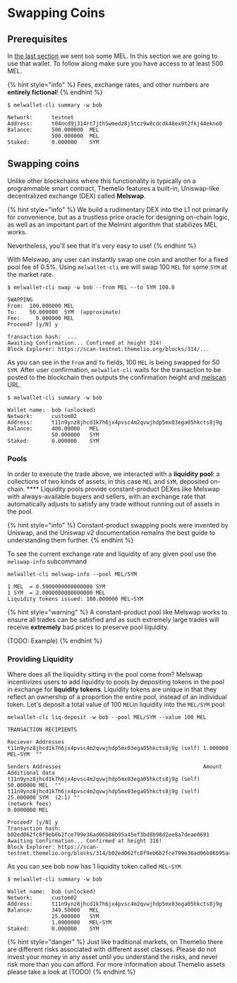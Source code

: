 # Swapping Coins

## Prerequisites

In [the last section](getting-started.md) we sent `bob` some MEL. In this section we are going to use that wallet. To follow along make sure you have access to at least 500 MEL.

{% hint style="info" %}
Fees, exchange rates, and other numbers are **entirely fictional**!
{% endhint %}

<pre class="language-shell-session"><code class="lang-shell-session">$ melwallet-cli summary -w bob
<strong>
</strong>Network:      testnet
Address:      t04ncd9j314rt7jth5wmedz8j5tcz9w8cdcdk48ex9t2fkj44ekne0
Balance:      500.000000  MEL
              500.000000  MEL
Staked:       0.000000    SYM
</code></pre>

## Swapping coins <a href="#swapping-coins" id="swapping-coins"></a>

Unlike other blockchains where this functionality is typically on a programmable smart contract, Themelio features a built-in, Uniswap-like decentralized exchange (DEX) called **Melswap**.

{% hint style="info" %}
We build a rudimentary DEX into the L1 not primarily for convenience, but as a trustless price oracle for designing on-chain logic, as well as an important part of the Melmint algorithm that stabilizes MEL works.

Nevertheless, you'll see that it's very easy to use!
{% endhint %}

With Melswap, any user can instantly swap one coin and another for a fixed pool fee of 0.5%. Using `melwallet-cli` we will swap 100 `MEL` for some `SYM` at the market rate.

<pre class="language-shell-session"><code class="lang-shell-session">$ melwallet-cli swap -w bob --from MEL --to SYM 100.0
<strong>
</strong>SWAPPING
From:  100.000000 MEL
To:    50.000000  SYM  (approximate)
Fee:     0.000000 MEL
Proceed? [y/N] y

Transaction hash:  ...
Awaiting Confirmation... Confirmed at height 314!
Block Explorer: https://scan-testnet.themelio.org/blocks/314/...
</code></pre>

As you can see in the `From` and `To` fields, 100 `MEL` is being swapped for 50 `SYM`. After user confirmation, `melwallet-cli` waits for the transaction to be posted to the blockchain then outputs the confirmation height and [melscan](https://scan.themelio.org) URL.

<pre class="language-shell-session"><code class="lang-shell-session">$ melwallet-cli summary -w bob
<strong>
</strong>Wallet name:  bob (unlocked)
Network:      custom02
Address:      t11n9ynz8jhcd1k7h6jx4pvsc4m2qvwjhdp5mx03ega05hkcts8j9g
Balance:      400.00000   MEL
              50.000000   SYM
Staked:       0.000000    SYM
</code></pre>

### Pools

In order to execute the trade above, we interacted with a **liquidity pool**: a collections of two kinds of assets, in this case `MEL` and `SYM`, deposited on-chain. \*\*\*\* Liquidity pools provide constant-product DEXes like Melswap with always-available buyers and sellers, with an exchange rate that automatically adjusts to satisfy any trade without running out of assets in the pool.

{% hint style="info" %}
Constant-product swapping pools were invented by Uniswap, and the Uniswap v2 documentation remains the best guide to understanding them further.
{% endhint %}

To see the current exchange rate and liquidity of any given pool use the `melswap-info` subcommand

<pre><code>melwallet-cli melswap-info --pool MEL/SYM
<strong>
</strong>1 MEL  = 0.5000000000000000 SYM
1 SYM  = 2.0000000000000000 MEL
Liquidity tokens issued: 100.000000 MEL~SYM
</code></pre>

{% hint style="warning" %}
A constant-product pool like Melswap works to ensure all trades can be satisfied and as such extremely large trades will receive **extremely** bad prices to preserve pool liquidity.

(TODO: Example)
{% endhint %}

### Providing Liquidity

Where does all the liquidity sitting in the pool come from? Melswap incentivizes users to add liquidity to pools by depositing tokens in the pool in exchange for **liquidity tokens**. Liquidity tokens are unique in that they reflect an ownership of a proportion the entire pool, instead of an individual token. Let's deposit a total value of 100 `MEL`in liquidity into the `MEL/SYM` pool:

<pre data-overflow="wrap"><code>melwallet-cli liq-deposit -w bob --pool MEL/SYM --value 100 MEL
<strong>
</strong>TRANSACTION RECIPIENTS

Reciever Addresses
t11n9ynz8jhcd1k7h6jx4pvsc4m2qvwjhdp5mx03ega05hkcts8j9g (self) 1.000000 MEL~SYM  ""

Senders Addresses                                             Amount          Additional data
t11n9ynz8jhcd1k7h6jx4pvsc4m2qvwjhdp5mx03ega05hkcts8j9g (self) 50.000000 MEL  ""
t11n9ynz8jhcd1k7h6jx4pvsc4m2qvwjhdp5mx03ega05hkcts8j9g (self) 25.000000 SYM  (2:1) ""
(network fees)                                                0.0000000 MEL

Proceed? [y/N] y
Transaction hash:  b02ed062fc8f9eb6b2fce799e36ad06b86b95a45ef3bd8b98d2ee8a7deae0691
Awaiting Confirmation... Confirmed at height 316!
Block Explorer: https://scan-testnet.themelio.org/blocks/314/b02ed062fc8f9eb6b2fce799e36ad06b86b95a45ef3bd8b98d2ee8a7deae0691
</code></pre>

As you can see bob now has 1 liquidity token called `MEL~SYM`

<pre class="language-shell-session"><code class="lang-shell-session">$ melwallet-cli summary -w bob
<strong>
</strong>Wallet name:  bob (unlocked)
Network:      custom02
Address:      t11n9ynz8jhcd1k7h6jx4pvsc4m2qvwjhdp5mx03ega05hkcts8j9g
Balance:      349.50000   MEL
              25.000000   SYM
              1.0000000   MEL~SYM
Staked:       0.000000    SYM
</code></pre>

{% hint style="danger" %}
Just like traditional markets, on Themelio there are different risks associated with different asset classes. Please do not invest your money in any asset until you understand the risks, and never risk more than you can afford. For more information about Themelio assets please take a look at (TODO)
{% endhint %}



